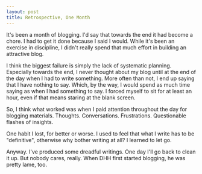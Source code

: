 ```yaml
---
layout: post
title: Retrospective, One Month
---
```


It's been a month of blogging. I'd say that
towards the end it had become a chore. I had to
get it done because I said I would. While it's
been an exercise in discipline, I didn't really
spend that much effort in building an attractive
blog.

I think the biggest failure is simply the lack of
systematic planning. Especially towards the end, I
never thought about my blog until at the end of
the day when I had to write something. More often
than not, I end up saying that I have nothing to
say. Which, by the way, I would spend as much time
saying as when I had something to say. I forced
myself to sit for at least an hour, even if that
means staring at the blank screen.

So, I think what worked was when I paid attention
throughout the day for blogging
materials. Thoughts. Conversations. Frustrations. Questionable
flashes of insights.

One habit I lost, for better or worse. I used to
feel that what I write has to be "definitive",
otherwise why bother writing at all? I learned to
let go.

Anyway. I've produced some dreadful writings. One
day I'll go back to clean it up. But nobody cares,
really. When DHH first started blogging, he was
pretty lame, too.
